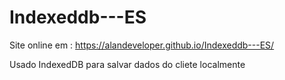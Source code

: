 # Indexeddb---ES

Site online em : https://alandeveloper.github.io/Indexeddb---ES/

Usado IndexedDB para salvar dados do cliete localmente
